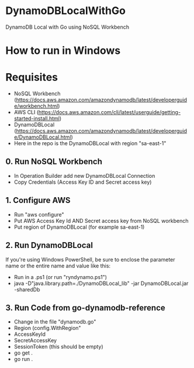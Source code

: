 # DynamoDBLocalWithGo
DynamoDB Local with Go using NoSQL Workbench

# How to run in Windows

# Requisites
- NoSQL Workbench (https://docs.aws.amazon.com/amazondynamodb/latest/developerguide/workbench.html)
- AWS CLI (https://docs.aws.amazon.com/cli/latest/userguide/getting-started-install.html) 
- DynamoDBLocal (https://docs.aws.amazon.com/amazondynamodb/latest/developerguide/DynamoDBLocal.html)
- Here in the repo is the DynamoDBLocal with region "sa-east-1"

## 0. Run NoSQL Workbench
- In Operation Builder add new DynamoDBLocal Connection
- Copy Credentials (Access Key ID and Secret access key)

## 1. Configure AWS
- Run "aws configure"
- Put AWS Access Key Id AND Secret access key from NoSQL workbench 
- Put region of DynamoDBLocal (for example sa-east-1)

## 2. Run DynamoDBLocal

If you're using Windows PowerShell, be sure to enclose the parameter name or the entire name and value like this:

- Run in a .ps1 (or run "ryndynamo.ps1")
- java -D"java.library.path=./DynamoDBLocal_lib" -jar DynamoDBLocal.jar -sharedDb

## 3. Run Code from go-dynamodb-reference
- Change in the file "dynamodb.go"
- Region (config.WithRegion"
- AccessKeyId
- SecretAccessKey
- SessionToken (this should be empty)
- go get .
- go run .